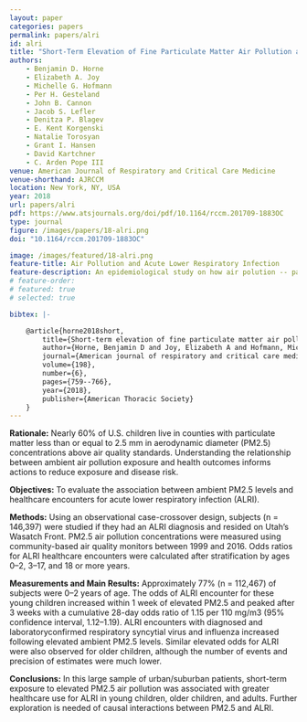 ```yaml
---
layout: paper
categories: papers
permalink: papers/alri
id: alri
title: "Short-Term Elevation of Fine Particulate Matter Air Pollution and Acute Lower Respiratory Infection"
authors:
    - Benjamin D. Horne
    - Elizabeth A. Joy
    - Michelle G. Hofmann
    - Per H. Gesteland
    - John B. Cannon
    - Jacob S. Lefler
    - Denitza P. Blagev
    - E. Kent Korgenski
    - Natalie Torosyan
    - Grant I. Hansen
    - David Kartchner
    - C. Arden Pope III
venue: American Journal of Respiratory and Critical Care Medicine
venue-shorthand: AJRCCM
location: New York, NY, USA
year: 2018
url: papers/alri
pdf: https://www.atsjournals.org/doi/pdf/10.1164/rccm.201709-1883OC
type: journal
figure: /images/papers/18-alri.png
doi: "10.1164/rccm.201709-1883OC"

image: /images/featured/18-alri.png
feature-title: Air Pollution and Acute Lower Respiratory Infection
feature-description: An epidemiological study on how air polution -- particularly PM 2.5 -- increases the risk of acute lower respiratory infection.
# feature-order: 
# featured: true
# selected: true

bibtex: |-

    @article{horne2018short,
        title={Short-term elevation of fine particulate matter air pollution and acute lower respiratory infection},
        author={Horne, Benjamin D and Joy, Elizabeth A and Hofmann, Michelle G and Gesteland, Per H and Cannon, John B and Lefler, Jacob S and Blagev, Denitza P and Korgenski, E Kent and Torosyan, Natalie and Hansen, Grant I and others},
        journal={American journal of respiratory and critical care medicine},
        volume={198},
        number={6},
        pages={759--766},
        year={2018},
        publisher={American Thoracic Society}
    }
---
```


**Rationale:** Nearly 60% of U.S. children live in counties with particulate matter less than or equal to 2.5 mm in aerodynamic diameter (PM2.5) concentrations above air quality standards.
Understanding the relationship between ambient air pollution exposure and health outcomes informs actions to reduce exposure and disease risk.

**Objectives:** To evaluate the association between ambient PM2.5 levels and healthcare encounters for acute lower respiratory infection (ALRI).

**Methods:** Using an observational case-crossover design, subjects (n = 146,397) were studied if they had an ALRI diagnosis and resided
on Utah’s Wasatch Front. 
PM2.5 air pollution concentrations were measured using community-based air quality monitors between 1999 and 2016. 
Odds ratios for ALRI healthcare encounters were calculated after stratification by ages 0–2, 3–17, and 18 or more years.

**Measurements and Main Results:** Approximately 77% (n = 112,467) of subjects were 0–2 years of age. 
The odds of ALRI encounter for these young children increased within 1 week of elevated PM2.5 and peaked after 3 weeks with a cumulative 28-day odds ratio of 1.15 per 110 mg/m3 (95% confidence interval, 1.12–1.19). 
ALRI encounters with diagnosed and laboratoryconfirmed respiratory syncytial virus and influenza increased following elevated ambient PM2.5 levels. 
Similar elevated odds for ALRI were also observed for older children, although the number of events and precision of estimates were much lower.

**Conclusions:** In this large sample of urban/suburban patients, short-term exposure to elevated PM2.5 air pollution was associated with greater healthcare use for ALRI in young children, older children, and adults. 
Further exploration is needed of causal interactions between PM2.5 and ALRI.
